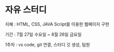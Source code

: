 # 자유 스터디 

지혜 : HTML, CSS, JAVA Script를 이용한 웹페이지 구현

기간 : 7월 27일 수요일 ~ 8월 26일 금요일

1주차 : vs code, git 연결, 스터디 깃 생성, 팀원 
